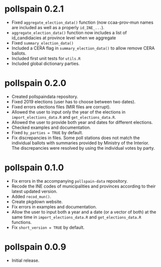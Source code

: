 <!-- 

# pollspain 0.5.0

- dataviz

# pollspain 0.4.0

- reparto de escaños

# pollspain 0.3.0

- surveys

# pollspain 0.2.1

- vignettes
- pending: Fixed documentation of get_elections_data(), aggregate_election_data(), summary_election_data()

-->

# pollspain 0.2.1

- Fixed `aggregate_election_data()` function (now ccaa-prov-mun names are included as well as a properly `id_INE_...`).
- `aggregate_election_data()` function now includes a list of id_candidacies at province level when we aggregate 
- Fixed `summary_election_data()`
- Included a CERA flag in `summary_election_data()` to allow remove CERA ballots.
- Included first unit tests for `utils.R`
- Included global dictionary parties.


# pollspain 0.2.0

- Created pollspaindata repository.
- Fixed 2019 elections (user has to choose between two dates).
- Fixed errors elections files (MIR files are corrupt).
- Allowed the user to input only the year of the elections in `import_elections_data.R` and `get_elections_data.R`.
- Allowed the user to provide both year and dates for different elections.
- Checked examples and documentation.
- Fixed `by_parties = TRUE` by default.
- Fix discrepancies in files. Some poll stations does not match the individual ballots with summaries provided by Ministry of the Interior. The discrepancies were resolved by using the individual votes by party. 

# pollspain 0.1.0

- Fix errors in the accompanying `pollspain-data` repository.
- Recode the INE codes of municipalities and provinces according to their latest updated version.
- Added `recod_mun()`.
- Create pkgdown website.
- Fix errors in examples and documentation.
- Allow the user to input both a year and a date (or a vector of both) at the same time in `import_elections_data.R` and `get_elections_data.R` functions.
- Fix `short_version = TRUE` by default.


# pollspain 0.0.9

- Initial release.


